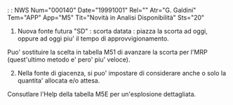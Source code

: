  :  : NWS Num="000140" Date="19991001" Rel="" Atr="G. Galdini" Tem="APP" App="M5" Tit="Novità in Analisi Disponibilità" Sts="20"

1) Nuova fonte futura "SD" :  scorta datata : 
piazza la scorta ad oggi, oppure ad oggi piu' il tempo di approvvigionamento.

Puo' sostituire la scelta in tabella M51 di avanzare la scorta per l'MRP (quest'ultimo metodo e' pero' piu' veloce).

2) Nella fonte di giacenza, si puo' impostare di considerare anche o solo la quantita' allocata e/o
attesa.

Consutlare l'Help della tabella M5E per un'esplosione dettagliata.



